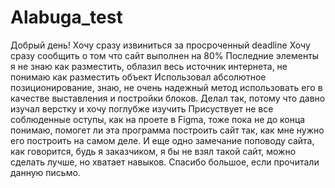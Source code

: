 # Alabuga_test
Добрый день!
Хочу сразу извиниться за просроченный deadline
Хочу сразу сообщить о том что сайт выполнен на 80%
Последние элементы я не знаю как разместить, облазил весь источник интернета, не понимаю как разместить объект
Использовал абсолютное позиционирование, знаю, не очень надежный метод использовать его в качестве выставления и постройки блоков.
Делал так, потому что давно изучал верстку и хочу поглубже изучить
Присуствует не все соблюденные оступы, как на проете в Figma, тоже пока не до конца понимаю, помогет ли эта программа построить сайт так, как мне нужно его построить на самом деле.
И еще одно замечание поповоду сайта, как говорится, будь я заказчиком, я бы не взял такой сайт, можно сделать лучше, но хватает навыков.
Спасибо большое, если прочитали данную письмо.
